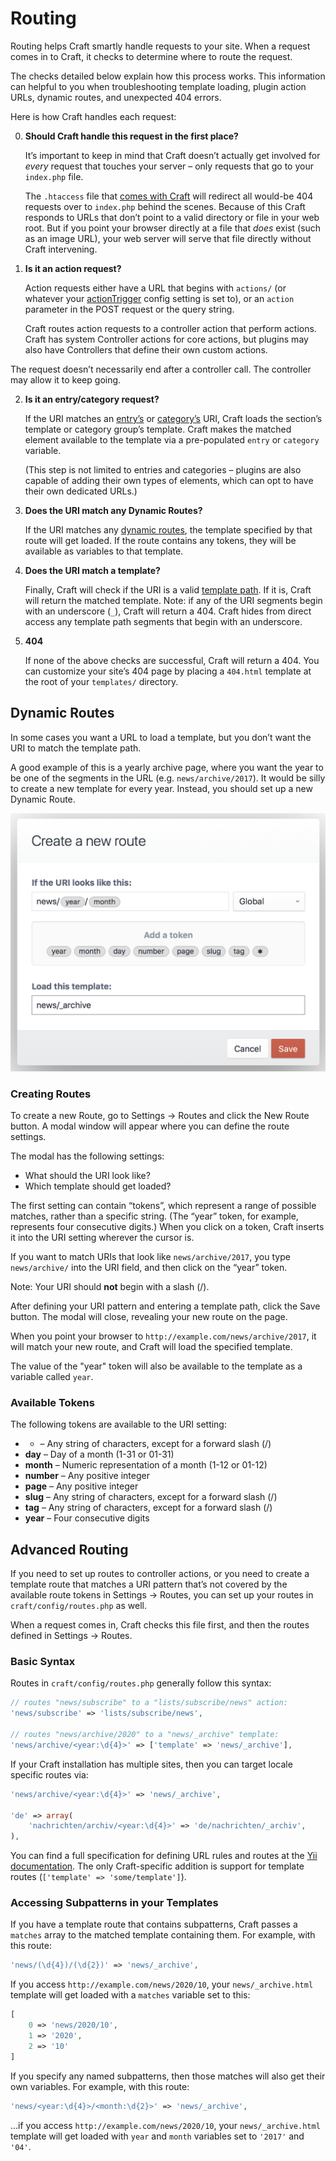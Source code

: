 # Routing

Routing helps Craft smartly handle requests to your site. When a request comes in to Craft, it checks to determine where to route the request.

The checks detailed below explain how this process works. This information can helpful to you when troubleshooting template loading, plugin action URLs, dynamic routes, and unexpected 404 errors.

Here is how Craft handles each request:


0. **Should Craft handle this request in the first place?**

   It’s important to keep in mind that Craft doesn’t actually get involved for *every* request that touches your server – only requests that go to your `index.php` file.

   The `.htaccess` file that [comes with Craft](https://craftcms.com/support/remove-index.php) will redirect all would-be 404 requests over to `index.php` behind the scenes. Because of this Craft responds to URLs that don’t point to a valid directory or file in your web root. But if you point your browser directly at a file that *does* exist (such as an image URL), your web server will serve that file directly without Craft intervening.

1. **Is it an action request?**

   Action requests either have a URL that begins with `actions/` (or whatever your [actionTrigger](https://docs.craftcms.com/api/v3/craft-config-generalconfig.html#$actionTrigger-detail) config setting is set to), or an `action` parameter in the POST request or the query string. 

   Craft routes action requests to a controller action that perform actions. Craft has system Controller actions for core actions, but plugins may also have Controllers that define their own custom actions.

  The request doesn’t necessarily end after a controller call. The controller may allow it to keep going.

2. **Is it an entry/category request?**

   If the URI matches an [entry’s](sections-and-entries.md) or [category’s](categories.md) URI, Craft loads the section’s template or category group’s template. Craft makes the matched element available to the template via a pre-populated `entry` or `category` variable.

   (This step is not limited to entries and categories – plugins are also capable of adding their own types of elements, which can opt to have their own dedicated URLs.)

3. **Does the URI match any Dynamic Routes?**

   If the URI matches any [dynamic routes](#dynamic-routes), the template specified by that route will get loaded. If the route contains any tokens, they will be available as variables to that template.

4. **Does the URI match a template?**

   Finally, Craft will check if the URI is a valid [template path](templating-overview.md#template-paths). If it is, Craft will return the matched template. Note: if any of the URI segments begin with an underscore (`_`), Craft will return a 404. Craft hides from direct access any template path segments that begin with an underscore.

5. **404**

   If none of the above checks are successful, Craft will return a 404. You can customize your site’s 404 page by placing a `404.html` template at the root of your `templates/` directory.


## Dynamic Routes

In some cases you want a URL to load a template, but you don’t want the URI to match the template path.

A good example of this is a yearly archive page, where you want the year to be one of the segments in the URL (e.g. `news/archive/2017`). It would be silly to create a new template for every year. Instead, you should set up a new Dynamic Route.

![Creating a New Route](./images/routing-creating-new-route.png)

### Creating Routes

To create a new Route, go to Settings → Routes and click the New Route button. A modal window will appear where you can define the route settings.

The modal has the following settings:

* What should the URI look like?
* Which template should get loaded?

The first setting can contain “tokens”, which represent a range of possible matches, rather than a specific string. (The “year” token, for example, represents four consecutive digits.) When you click on a token, Craft inserts it into the URI setting wherever the cursor is.

If you want to match URIs that look like `news/archive/2017`, you type `news/archive/` into the URI field, and then click on the “year” token.

Note: Your URI should **not** begin with a slash (/).

After defining your URI pattern and entering a template path, click the Save button. The modal will close, revealing your new route on the page. 

When you point your browser to `http://example.com/news/archive/2017`, it will match your new route, and Craft will load the specified template. 

The value of the "year" token will also be available to the template as a variable called `year`.


### Available Tokens

The following tokens are available to the URI setting:

* * – Any string of characters, except for a forward slash (/)
* **day** – Day of a month (1-31 or 01-31)
* **month** – Numeric representation of a month (1-12 or 01-12)
* **number** – Any positive integer
* **page** – Any positive integer
* **slug** – Any string of characters, except for a forward slash (/)
* **tag** – Any string of characters, except for a forward slash (/)
* **year** – Four consecutive digits


## Advanced Routing

If you need to set up routes to controller actions, or you need to create a template route that matches a URI pattern that’s not covered by the available route tokens in Settings → Routes, you can set up your routes in `craft/config/routes.php` as well. 

When a request comes in, Craft checks this file first, and then the routes defined in Settings → Routes.

### Basic Syntax

Routes in `craft/config/routes.php` generally follow this syntax:

```php
// routes "news/subscribe" to a "lists/subscribe/news" action:
'news/subscribe' => 'lists/subscribe/news',

// routes "news/archive/2020" to a "news/_archive" template:
'news/archive/<year:\d{4}>' => ['template' => 'news/_archive'],
```

If your Craft installation has multiple sites, then you can target locale specific routes via:

```php
'news/archive/<year:\d{4}>' => 'news/_archive',

'de' => array(
    'nachrichten/archiv/<year:\d{4}>' => 'de/nachrichten/_archiv',
),
```

You can find a full specification for defining URL rules and routes at the [Yii documentation](https://www.yiiframework.com/doc/guide/2.0/en/runtime-routing#using-pretty-urls). The only Craft-specific addition is support for template routes (`['template' => 'some/template']`).

### Accessing Subpatterns in your Templates

If you have a template route that contains subpatterns, Craft passes a `matches` array to the matched template containing them. For example, with this route:

```php
'news/(\d{4})/(\d{2})' => 'news/_archive',
```

If you access `http://example.com/news/2020/10`, your `news/_archive.html` template will get loaded with a `matches` variable set to this:

```php
[
    0 => 'news/2020/10',
    1 => '2020',
    2 => '10'
]
```

If you specify any named subpatterns, then those matches will also get their own variables. For example, with this route:

```php
'news/<year:\d{4}>/<month:\d{2}>' => 'news/_archive',
```

…if you access `http://example.com/news/2020/10`, your `news/_archive.html` template will get loaded with `year` and `month` variables set to `'2017'` and `'04'`.
